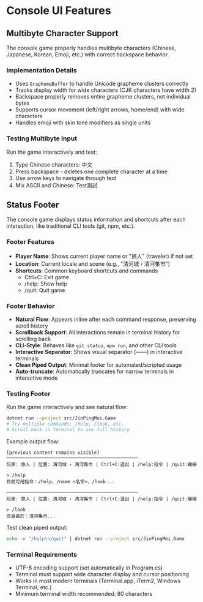 # Console UI Features

## Multibyte Character Support

The console game properly handles multibyte characters (Chinese, Japanese, Korean, Emoji, etc.) with correct backspace behavior.

### Implementation Details

- Uses `GraphemeBuffer` to handle Unicode grapheme clusters correctly
- Tracks display width for wide characters (CJK characters have width 2)
- Backspace properly removes entire grapheme clusters, not individual bytes
- Supports cursor movement (left/right arrows, home/end) with wide characters
- Handles emoji with skin tone modifiers as single units

### Testing Multibyte Input

Run the game interactively and test:
1. Type Chinese characters: 中文
2. Press backspace - deletes one complete character at a time
3. Use arrow keys to navigate through text
4. Mix ASCII and Chinese: Test測試

## Status Footer

The console game displays status information and shortcuts after each interaction, like traditional CLI tools (git, npm, etc.).

### Footer Features

- **Player Name**: Shows current player name or "旅人" (traveler) if not set
- **Location**: Current locale and scene (e.g., "清河城 › 清河集市")
- **Shortcuts**: Common keyboard shortcuts and commands
  - Ctrl+C: Exit game
  - /help: Show help
  - /quit: Quit game

### Footer Behavior

- **Natural Flow**: Appears inline after each command response, preserving scroll history
- **Scrollback Support**: All interactions remain in terminal history for scrolling back
- **CLI-Style**: Behaves like `git status`, `npm run`, and other CLI tools
- **Interactive Separator**: Shows visual separator (`────`) in interactive terminals
- **Clean Piped Output**: Minimal footer for automated/scripted usage
- **Auto-truncate**: Automatically truncates for narrow terminals in interactive mode

### Testing Footer

Run the game interactively and see natural flow:
```bash
dotnet run --project src/JinPingMei.Game
# Try multiple commands: /help, /look, etc.
# Scroll back in terminal to see full history
```

Example output flow:
```
[previous content remains visible]
────────────────────────────────────────────────
玩家: 旅人 | 位置: 清河城 › 清河集市 | Ctrl+C:退出 | /help:指令 | /quit:離線

> /help
目前可用指令：/help、/name <名字>、/look...

────────────────────────────────────────────────
玩家: 旅人 | 位置: 清河城 › 清河集市 | Ctrl+C:退出 | /help:指令 | /quit:離線

> /look
您身處於：清河集市...
```

Test clean piped output:
```bash
echo -e "/help\n/quit" | dotnet run --project src/JinPingMei.Game
```

### Terminal Requirements

- UTF-8 encoding support (set automatically in Program.cs)
- Terminal must support wide character display and cursor positioning
- Works in most modern terminals (Terminal.app, iTerm2, Windows Terminal, etc.)
- Minimum terminal width recommended: 80 characters